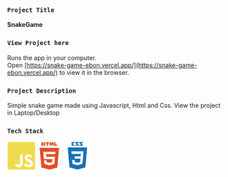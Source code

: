### `Project Title`
<b>SnakeGame</b>

### `View Project here`

Runs the app in your computer.<br />
Open [https://snake-game-ebon.vercel.app/](https://snake-game-ebon.vercel.app/) to view it in the browser.


 ### `Project Description`
 Simple snake game made using Javascript, Html and Css. View the project in Laptop/Desktop 

### `Tech Stack`
<div align="left">
  <div style="display: flex; align-items: flex-start;">
  <img src="https://github.com/devicons/devicon/blob/master/icons/javascript/javascript-plain.svg" alt="icon" width="65" height="65" />
  <img src="https://github.com/devicons/devicon/blob/master/icons/html5/html5-plain-wordmark.svg" alt="html5" width="65" height="65" />
  <img src="https://github.com/devicons/devicon/blob/master/icons/css3/css3-plain-wordmark.svg" alt="html5" width="65" height="65" />
  </div>
</div>
